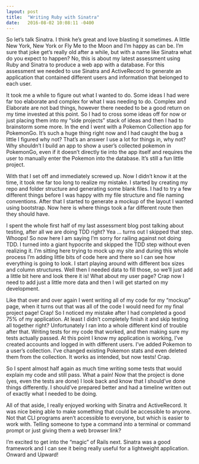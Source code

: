 ```yaml
---
layout: post
title:  "Writing Ruby with Sinatra"
date:   2016-08-02 10:08:11 -0400
---
```


So let’s talk Sinatra. I think he’s great and love blasting it sometimes. A little New York, New York or Fly Me to the Moon and I’m happy as can be. I’m sure that joke get’s really old after a while, but with a name like Sinatra what do you expect to happen? No, this is about my latest assessment using Ruby and Sinatra to produce a web app with a database. For this assessment we needed to use Sinatra and ActiveRecord to generate an application that contained different users and information that belonged to each user.

It took me a while to figure out what I wanted to do. Some ideas I had were far too elaborate and complex for what I was needing to do. Complex and Elaborate are not bad things, however there needed to be a good return on my time invested at this point. So I had to cross some ideas off for now or just placing them into my “side projects” stack of ideas and then I had to brainstorm some more. In the end I went with a Pokemon Collection app for PokemonGo. It’s such a huge thing right now and I had caught the bug a little I figured why not? That’s an answer I use a lot for things in, why not? Why shouldn’t I build an app to show a user’s collected pokemon in PokemonGo, even if it doesn’t directly tie into the app itself and requires the user to manually enter the Pokemon into the database. It’s still a fun little project.

With that I set off and immediately screwed up. Now I didn’t know it at the time, it took me far too long to realize my mistake. I started by creating my repo and folder structure and generating some blank files. I had to try a few different things before I was happy with my file structure and file naming conventions. After that I started to generate a mockup of the layout I wanted using bootstrap. Now here is where things took a far different route then they should have.

I spent the whole first half of my last assessment blog post talking about testing, after all we are doing TDD right? Yea … turns out I skipped that step. Whoops! So now here I am saying I’m sorry for railing against not doing TDD. I turned into a giant hypocrite and skipped the TDD step without even realizing it. I’m sitting here trying to mock up my site and during this whole process I’m adding little bits of code here and there so I can see how everything is going to look. I start playing around with different box sizes and column structures. Well then I needed data to fill those, so we’ll just add a little bit here and look there it is! What about my user page? Crap now I need to add just a little more data and then I will get started on my development.

Like that over and over again I went writing all of my code for my “mockup” page, when it turns out that was all of the code I would need for my final project page! Crap! So I noticed my mistake after I had completed a good 75% of my application. At least I didn’t completely finish it and skip testing all together right? Unfortunately I ran into a whole different kind of trouble after that. Writing tests for my code that worked, and then making sure my tests actually passed. At this point I know my application is working, I’ve created accounts and logged in with different users. I’ve added Pokemon to a user’s collection. I’ve changed existing Pokemon stats and even deleted them from the collection. It works as intended, but now tests! Crap.

So I spent almost half again as much time writing some tests that would explain my code and still pass. What a pain! Now that the project is done (yes, even the tests are done) I look back and know that I should’ve done things differently. I should’ve prepared better and had a timeline written out of exactly what I needed to be doing.

All of that aside, I really enjoyed working with Sinatra and ActiveRecord. It was nice being able to make something that could be accessible to anyone. Not that CLI programs aren’t accessible to everyone, but which is easier to work with. Telling someone to type a command into a terminal or command prompt or just giving them a web browser link?

I’m excited to get into the “magic” of Rails next. Sinatra was a good framework and I can see it being really useful for a lightweight application. Onward and Upward!
